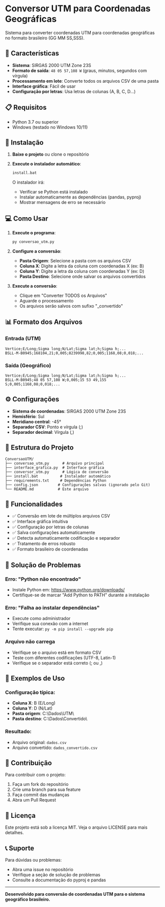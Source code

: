 # Conversor UTM para Coordenadas Geográficas

Sistema para converter coordenadas UTM para coordenadas geográficas no formato brasileiro (GG MM SS,SSS).

## 🎯 Características

- **Sistema**: SIRGAS 2000 UTM Zone 23S
- **Formato de saída**: `48 05 57,108 W` (graus, minutos, segundos com vírgula)
- **Processamento em lote**: Converte todos os arquivos CSV de uma pasta
- **Interface gráfica**: Fácil de usar
- **Configuração por letras**: Usa letras de colunas (A, B, C, D...)

## 📋 Requisitos

- Python 3.7 ou superior
- Windows (testado no Windows 10/11)

## 🚀 Instalação

1. **Baixe o projeto** ou clone o repositório
2. **Execute o instalador automático**:
   ```bash
   install.bat
   ```
   
   O instalador irá:
   - Verificar se Python está instalado
   - Instalar automaticamente as dependências (pandas, pyproj)
   - Mostrar mensagens de erro se necessário

## 💻 Como Usar

1. **Execute o programa**:
   ```bash
   py conversao_utm.py
   ```

2. **Configure a conversão**:
   - **Pasta Origem**: Selecione a pasta com os arquivos CSV
   - **Coluna X**: Digite a letra da coluna com coordenadas X (ex: B)
   - **Coluna Y**: Digite a letra da coluna com coordenadas Y (ex: D)
   - **Pasta Destino**: Selecione onde salvar os arquivos convertidos

3. **Execute a conversão**:
   - Clique em "Converter TODOS os Arquivos"
   - Aguarde o processamento
   - Os arquivos serão salvos com sufixo "_convertido"

## 📊 Formato dos Arquivos

### Entrada (UTM)
```csv
Vertice;E/Long;Sigma long;N/Lat;Sigma lat;h;Sigma h;...
BSLL-M-B0945;168104,21;0,005;8239998,82;0,005;1168,08;0,018;...
```

### Saída (Geográfico)
```csv
Vertice;E/Long;Sigma long;N/Lat;Sigma lat;h;Sigma h;...
BSLL-M-B0945;48 05 57,108 W;0,005;15 53 49,155 S;0,005;1168,08;0,018;...
```

## ⚙️ Configurações

- **Sistema de coordenadas**: SIRGAS 2000 UTM Zone 23S
- **Hemisfério**: Sul
- **Meridiano central**: -45°
- **Separador CSV**: Ponto e vírgula (;)
- **Separador decimal**: Vírgula (,)

## 📁 Estrutura do Projeto

```
ConversaoUTM/
├── conversao_utm.py      # Arquivo principal
├── interface_grafica.py  # Interface gráfica
├── conversor_utm.py      # Lógica de conversão
├── install.bat          # Instalador automático
├── requirements.txt     # Dependências Python
├── config.json         # Configurações salvas (ignorado pelo Git)
└── README.md           # Este arquivo
```

## 🔧 Funcionalidades

- ✅ Conversão em lote de múltiplos arquivos CSV
- ✅ Interface gráfica intuitiva
- ✅ Configuração por letras de colunas
- ✅ Salva configurações automaticamente
- ✅ Detecta automaticamente codificação e separador
- ✅ Tratamento de erros robusto
- ✅ Formato brasileiro de coordenadas

## 🐛 Solução de Problemas

### Erro: "Python não encontrado"
- Instale Python em: https://www.python.org/downloads/
- Certifique-se de marcar "Add Python to PATH" durante a instalação

### Erro: "Falha ao instalar dependências"
- Execute como administrador
- Verifique sua conexão com a internet
- Tente executar: `py -m pip install --upgrade pip`

### Arquivo não carrega
- Verifique se o arquivo está em formato CSV
- Teste com diferentes codificações (UTF-8, Latin-1)
- Verifique se o separador está correto (; ou ,)

## 📝 Exemplos de Uso

### Configuração típica:
- **Coluna X**: B (E/Long)
- **Coluna Y**: D (N/Lat)
- **Pasta origem**: C:\Dados\UTM\
- **Pasta destino**: C:\Dados\Convertido\

### Resultado:
- Arquivo original: `dados.csv`
- Arquivo convertido: `dados_convertido.csv`

## 🤝 Contribuição

Para contribuir com o projeto:
1. Faça um fork do repositório
2. Crie uma branch para sua feature
3. Faça commit das mudanças
4. Abra um Pull Request

## 📄 Licença

Este projeto está sob a licença MIT. Veja o arquivo LICENSE para mais detalhes.

## 📞 Suporte

Para dúvidas ou problemas:
- Abra uma issue no repositório
- Verifique a seção de solução de problemas
- Consulte a documentação do pyproj e pandas

---

**Desenvolvido para conversão de coordenadas UTM para o sistema geográfico brasileiro.**